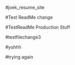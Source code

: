 #joek_resume_site

#Test ReadMe change

#TestReadMe Production Stuff

#testfilechange3

#yuhhh

#trying again